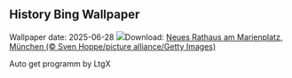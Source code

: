 ## History Bing Wallpaper
Wallpaper date: 2025-06-28
![](https://www.bing.com/th?id=OHR.MarienplatzCSD_DE-DE0126550227_UHD.jpg&w=1000)Download: [Neues Rathaus am Marienplatz, München (© Sven Hoppe/picture alliance/Getty Images)](https://www.bing.com/th?id=OHR.MarienplatzCSD_DE-DE0126550227_UHD.jpg)

Auto get programm by LtgX
